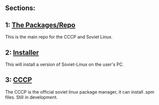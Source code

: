 ## Sections:

## 1:  [The Packages/Repo](https://docs.sovietlinux.ml/repo)
This is the main repo for the CCCP and Soviet Linux.
## 2: [Installer](https://docs.sovietlinux.ml/installer)
This will install a version of Soviet-Linux on the user's PC.
## 3: [CCCP](https://docs.sovietlinux.ml/cccp)
The CCCP is the official soviet linux package manager, it can install .spm files. Still in development.
